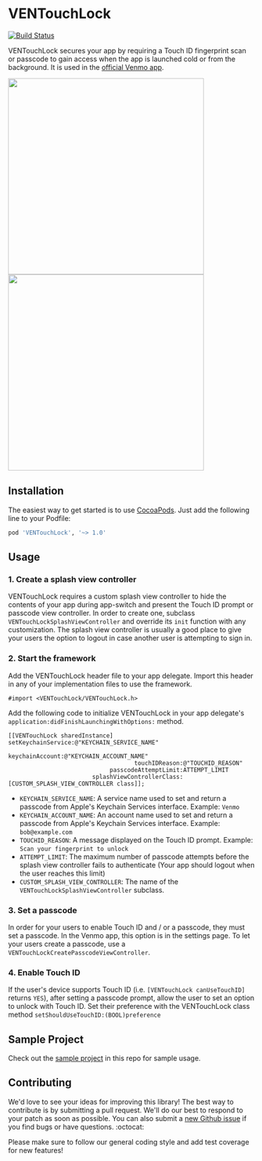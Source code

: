 VENTouchLock
=============
[![Build Status](https://travis-ci.org/venmo/VENTouchLock.svg?branch=master)](https://travis-ci.org/venmo/VENTouchLock)

VENTouchLock secures your app by requiring a Touch ID fingerprint scan or passcode to gain access when the app is launched cold or from the background. It is used in the [official Venmo app](https://itunes.apple.com/us/app/venmo/id351727428?mt=8).

<img src="http://i.imgur.com/Wt8yi6k.jpg" height="400px" /> <img src="http://i.imgur.com/g4Xrse9.gif" height="400px" />

Installation
------------
The easiest way to get started is to use [CocoaPods](http://cocoapods.org/). Just add the following line to your Podfile:

```ruby
pod 'VENTouchLock', '~> 1.0'
```

Usage
-----

### 1. Create a splash view controller
VENTouchLock requires a custom splash view controller to hide the contents of your app during app-switch and present the Touch ID prompt or passcode view controller. In order to create one, subclass ```VENTouchLockSplashViewController``` and override its ```init``` function with any customization. The splash view controller is usually a good place to give your users the option to logout in case another user is attempting to sign in.

### 2. Start the framework
Add the VENTouchLock header file to your app delegate. Import this header in any of your implementation files to use the framework.
```obj-c
#import <VENTouchLock/VENTouchLock.h>
```
Add the following code to initialize VENTouchLock in your app delegate's ```application:didFinishLaunchingWithOptions:``` method.
```obj-c
[[VENTouchLock sharedInstance] setKeychainService:@"KEYCHAIN_SERVICE_NAME"
								  keychainAccount:@"KEYCHAIN_ACCOUNT_NAME"
                                    touchIDReason:@"TOUCHID_REASON"
                             passcodeAttemptLimit:ATTEMPT_LIMIT
                        splashViewControllerClass:[CUSTOM_SPLASH_VIEW_CONTROLLER class]];
```

* `KEYCHAIN_SERVICE_NAME`: A service name used to set and return a passcode from Apple's Keychain Services interface. Example: `Venmo`
* `KEYCHAIN_ACCOUNT_NAME`: An account name used to set and return a passcode from Apple's Keychain Services interface. Example: `bob@example.com`
* `TOUCHID_REASON`: A message displayed on the Touch ID prompt. Example: `Scan your fingerprint to unlock`
* `ATTEMPT_LIMIT`: The maximum number of passcode attempts before the splash view controller fails to authenticate (Your app should logout when the user reaches this limit)
* `CUSTOM_SPLASH_VIEW_CONTROLLER`: The name of the ```VENTouchLockSplashViewController``` subclass.

### 3. Set a passcode
In order for your users to enable Touch ID and / or a passcode, they must set a passcode. In the Venmo app, this option is in the settings page. To let your users create a passcode, use a ```VENTouchLockCreatePasscodeViewController```.

### 4. Enable Touch ID
If the user's device supports Touch ID (i.e. ```[VENTouchLock canUseTouchID]``` returns ```YES```), after setting a passcode prompt, allow the user to set an option to unlock with Touch ID. Set their preference with the VENTouchLock class method ```setShouldUseTouchID:(BOOL)preference``` 

Sample Project
--------------
Check out the [sample project](https://github.com/venmo/VENTouchLock/tree/master/VENTouchLockSample) in this repo for sample usage.

Contributing
------------

We'd love to see your ideas for improving this library! The best way to contribute is by submitting a pull request. We'll do our best to respond to your patch as soon as possible. You can also submit a [new Github issue](https://github.com/venmo/VENTouchLock/issues/new) if you find bugs or have questions. :octocat:

Please make sure to follow our general coding style and add test coverage for new features!
